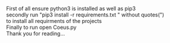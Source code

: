 First of all ensure python3 is installed as well as pip3  
secondly run "pip3 install -r requirements.txt " without quotes(")  
to install all requirments of the projects  
Finally to run open Coeus.py   
Thank you for reading...  
